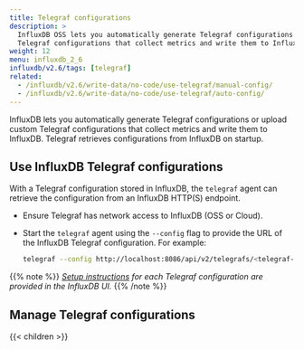 ```yaml
---
title: Telegraf configurations
description: >
  InfluxDB OSS lets you automatically generate Telegraf configurations or upload custom
  Telegraf configurations that collect metrics and write them to InfluxDB OSS.
weight: 12
menu: influxdb_2_6
influxdb/v2.6/tags: [telegraf]
related:
  - /influxdb/v2.6/write-data/no-code/use-telegraf/manual-config/
  - /influxdb/v2.6/write-data/no-code/use-telegraf/auto-config/
---
```


InfluxDB lets you automatically generate Telegraf configurations or upload custom
Telegraf configurations that collect metrics and write them to InfluxDB.
Telegraf retrieves configurations from InfluxDB on startup.

## Use InfluxDB Telegraf configurations
With a Telegraf configuration stored in InfluxDB, the `telegraf` agent can retrieve
the configuration from an InfluxDB HTTP(S) endpoint.

- Ensure Telegraf has network access to InfluxDB (OSS or Cloud).
- Start the `telegraf` agent using the `--config` flag to provide the URL of the
  InfluxDB Telegraf configuration. For example:

    ```sh
    telegraf --config http://localhost:8086/api/v2/telegrafs/<telegraf-config-id>
    ```

{{% note %}}
_[Setup instructions](/influxdb/v2.6/telegraf-configs/view/#view-setup-instructions) for
each Telegraf configuration are provided in the InfluxDB UI._
{{% /note %}}

## Manage Telegraf configurations

{{< children >}}
